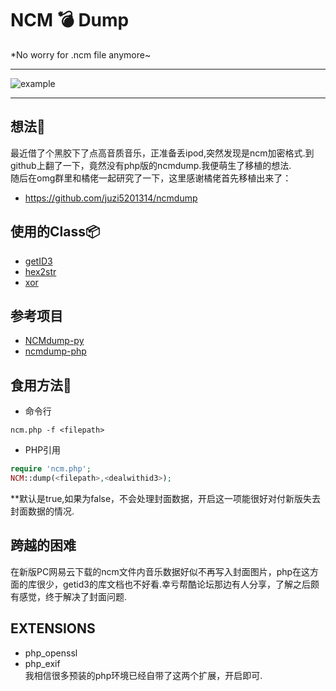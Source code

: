 # NCM 💣 Dump
*No worry for .ncm file anymore~

----------------------
![example](https://wx4.sinaimg.cn/large/ed039e1fly1g8t79wp6dfj206105zdge)  

----------------------

## 想法🤔 
   最近借了个黑胶下了点高音质音乐，正准备丢ipod,突然发现是ncm加密格式.到github上翻了一下，竟然没有php版的ncmdump.我便萌生了移植的想法.   
   随后在omg群里和橘佬一起研究了一下，这里感谢橘佬首先移植出来了：  
   * https://github.com/juzi5201314/ncmdump  
   
## 使用的Class📦  
   * [getID3](https://github.com/JamesHeinrich/getID3)  
   * [hex2str](https://www.cnblogs.com/wangluochong/p/11383000.html)  
   * [xor](https://www.cnblogs.com/dannywang/p/5316768.html)  
   
## 参考项目  
   * [NCMdump-py](https://github.com/bolitao/ncm)  
   * [ncmdump-php](https://github.com/juzi5201314/ncmdump)  
   
## 食用方法💊  
   * 命令行  
   ```
   ncm.php -f <filepath>  
   ```
   * PHP引用  
   ```php
   require 'ncm.php';  
   NCM::dump(<filepath>,<dealwithid3>);  
   ```
   **<dealwithid3>默认是true,如果为false，不会处理封面数据，开启这一项能很好对付新版失去封面数据的情况.  
   
## 跨越的困难  
   在新版PC网易云下载的ncm文件内音乐数据好似不再写入封面图片，php在这方面的库很少，getid3的库文档也不好看.幸亏帮酷论坛那边有人分享，了解之后颇有感觉，终于解决了封面问题.   
   
## EXTENSIONS  
   * php_openssl  
   * php_exif     
   我相信很多预装的php环境已经自带了这两个扩展，开启即可.  
